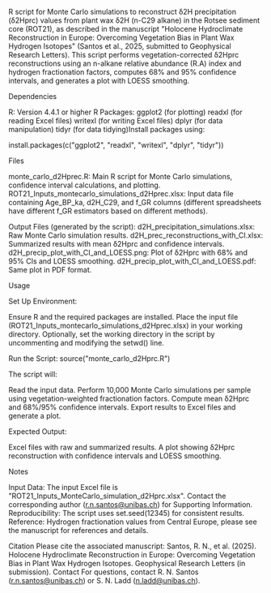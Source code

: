 R script for Monte Carlo simulations to reconstruct δ2H precipitation (δ2Hprc) values from plant wax δ2H (n-C29 alkane) in the Rotsee sediment core (ROT21), as described in the manuscript "Holocene Hydroclimate Reconstruction in Europe: Overcoming Vegetation Bias in Plant Wax Hydrogen Isotopes" (Santos et al., 2025, submitted to Geophysical Research Letters).
This script performs vegetation-corrected δ2Hprc reconstructions using an n-alkane relative abundance (R.A) index and hydrogen fractionation factors, computes 68% and 95% confidence intervals, and generates a plot with LOESS smoothing.

Dependencies

R: Version 4.4.1 or higher
R Packages:
ggplot2 (for plotting)
readxl (for reading Excel files)
writexl (for writing Excel files)
dplyr (for data manipulation)
tidyr (for data tidying)Install packages using:


install.packages(c("ggplot2", "readxl", "writexl", "dplyr", "tidyr"))

Files

monte_carlo_d2Hprec.R: Main R script for Monte Carlo simulations, confidence interval calculations, and plotting.
ROT21_Inputs_montecarlo_simulations_d2Hprec.xlsx: Input data file containing Age_BP_ka, d2H_C29, and f_GR columns (different spreadsheets have different f_GR estimators based on different methods).

Output Files (generated by the script):
d2H_precipitation_simulations.xlsx: Raw Monte Carlo simulation results.
d2H_prec_reconstructions_with_CI.xlsx: Summarized results with mean δ2Hprc and confidence intervals.
d2H_precip_plot_with_CI_and_LOESS.png: Plot of δ2Hprc with 68% and 95% CIs and LOESS smoothing.
d2H_precip_plot_with_CI_and_LOESS.pdf: Same plot in PDF format.


Usage

Set Up Environment:

Ensure R and the required packages are installed.
Place the input file (ROT21_Inputs_montecarlo_simulations_d2Hprec.xlsx) in your working directory.
Optionally, set the working directory in the script by uncommenting and modifying the setwd() line.


Run the Script:
source("monte_carlo_d2Hprc.R")

The script will:

Read the input data.
Perform 10,000 Monte Carlo simulations per sample using vegetation-weighted fractionation factors.
Compute mean δ2Hprc and 68%/95% confidence intervals.
Export results to Excel files and generate a plot.


Expected Output:

Excel files with raw and summarized results.
A plot showing δ2Hprc reconstruction with confidence intervals and LOESS smoothing.


Notes

Input Data: The input Excel file is "ROT21_Inputs_MonteCarlo_simulation_d2Hprc.xlsx". Contact the corresponding author (r.n.santos@unibas.ch) for Supporting Information.
Reproducibility: The script uses set.seed(12345) for consistent results.
Reference: Hydrogen fractionation values from Central Europe, please see the manuscript for references and details.

Citation
Please cite the associated manuscript: Santos, R. N., et al. (2025). Holocene Hydroclimate Reconstruction in Europe: Overcoming Vegetation Bias in Plant Wax Hydrogen Isotopes. Geophysical Research Letters (in submission).
Contact
For questions, contact R. N. Santos (r.n.santos@unibas.ch) or S. N. Ladd (n.ladd@unibas.ch).
